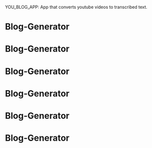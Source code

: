 YOU_BLOG_APP: App that converts youtube videos to transcribed text.
# Blog-Generator
# Blog-Generator
# Blog-Generator
# Blog-Generator
# Blog-Generator
# Blog-Generator
